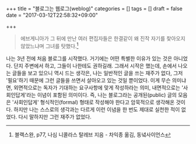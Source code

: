 +++
title = "블로그는 웹로그(weblog)"
categories = []
tags = []
draft = false
date = "2017-03-12T22:58:32+09:00"

+++

> 에브게니아가 그 뒤에 만난 여러 편집자들은 한결같이 왜 진작 자기를 찾아오지 않았느냐며 그녀를 탓했다.[^1]

나는 3년 전에 처음 블로그를 시작했다. 거기에는 어떤 특별한 이유가 있는 것은 아니었다. 단지 주변에서 하고, 그들이 나한테도 권하길래. 그래서 시작은 했는데, 손에서 나오는 글들을 보고 있으니 역시 드는 생각은, 나는 일반적인 글을 쓰는 재주가 없다, 그저 '필요'하기 때문에 그런 글들을 쓰면서 살아오고 있는 것일 뿐이었다. 이게 무슨 의미냐면, 외면적으로는 독자가 기대하는 요구사항에 맞게 작성하라는 의미, 내면적으로는 '사회인답게'라는 이념이 포함된 의미이다. 즉, 나는 블로그라는 공개된(public) 글의 모음은 '사회인답게' 형식적인(formal) 형태로 작성해야 한다고 암묵적으로 생각해온 것이다. 하지만 나는 스스로의 생각과는 다르게 이런 이념을 한 번도 제대로 실천한 적이 없었다. 다시 말하지만 그런 재주가 없었다.

[^1]: 블랙스완, p77, 나심 니콜라스 탈레브 지음 - 차익종 옮김, 동녘사이언스
